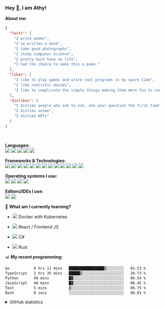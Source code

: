 ### Hey 👋, I am Athy!<br>

**About me:**


```json
{
  "facts": [
    "I write poems",
    "I've written a book",
    "I take good photographs",
    "I study Computer Science",
    "I pretty much have no life",
    "I had the chance to make this a poem."
  ],
  "likes": [
    "I like to play games and write cool programs in my spare time",
    "I like realistic movies",
    "I like to complicate the simple things making them more fun to code."
  ],
  "dislikes": [
    "I dislike people who ask to ask, ask your question the first time",
    "I dislike anime",
    "I dislike NFTs"
  ]
}
```
<br>


**Languages:**<br>
<code><img height="20" src="https://cdn.jsdelivr.net/gh/devicons/devicon/icons/python/python-original.svg"></code>
<code><img height="20" src="https://cdn.jsdelivr.net/gh/devicons/devicon/icons/javascript/javascript-original.svg"></code>
<code><img height="20" src="https://cdn.jsdelivr.net/gh/devicons/devicon/icons/java/java-original.svg"></code>
<code><img height="20" src="https://cdn.jsdelivr.net/gh/devicons/devicon/icons/html5/html5-original.svg"></code>
<code><img height="20" src="https://cdn.jsdelivr.net/gh/devicons/devicon/icons/lua/lua-original.svg"></code>

**Frameworks & Technologies:**<br />
<code><img height="20" src="https://cdn.jsdelivr.net/gh/devicons/devicon/icons/nodejs/nodejs-original.svg" /></code>
<code><img height="20" src="https://cdn.jsdelivr.net/gh/devicons/devicon/icons/nextjs/nextjs-original.svg" /></code>
<code><img height="20" src="https://cdn.jsdelivr.net/gh/devicons/devicon/icons/typescript/typescript-original.svg" /></code>
<code><img height="20" src="https://cdn.jsdelivr.net/gh/devicons/devicon/icons/react/react-original.svg" /></code>
<code><img height="20" src="https://cdn.jsdelivr.net/gh/devicons/devicon/icons/express/express-original.svg" /></code>
<code><img height="20" src="https://cdn.jsdelivr.net/gh/devicons/devicon/icons/docker/docker-original.svg" /></code>
<code><img height="20" src="https://cdn.jsdelivr.net/gh/devicons/devicon/icons/kubernetes/kubernetes-plain.svg" /></code>
<code><img height="20" src="https://cdn.jsdelivr.net/gh/devicons/devicon/icons/mysql/mysql-original.svg" /></code>
<code><img height="20" src="https://cdn.jsdelivr.net/gh/devicons/devicon/icons/postgresql/postgresql-original.svg" /></code>
<code><img height="20" src="https://cdn.jsdelivr.net/gh/devicons/devicon/icons/mongodb/mongodb-original.svg" /></code>
<code><img height="20" src="https://cdn.jsdelivr.net/gh/devicons/devicon/icons/git/git-original.svg" /></code>
<code><img height="20" src="https://cdn.jsdelivr.net/gh/devicons/devicon/icons/digitalocean/digitalocean-original.svg" /></code>
<code><img height="20" src="https://cdn.jsdelivr.net/gh/devicons/devicon/icons/tailwindcss/tailwindcss-plain.svg" /></code>

**Operating systems I use:**<br>
<code><img height="20" src="https://cdn.jsdelivr.net/gh/devicons/devicon/icons/windows8/windows8-original.svg" /></code>
<code><img height="20" src="https://cdn.jsdelivr.net/gh/devicons/devicon/icons/ubuntu/ubuntu-plain.svg" /></code>
<code><img height="20" src="https://cdn.jsdelivr.net/gh/devicons/devicon/icons/centos/centos-original.svg" /></code>
<code><img height="20" src="https://cdn.jsdelivr.net/gh/devicons/devicon/icons/fedora/fedora-original.svg" /></code>

**Editors/IDEs I use:**<br>
<code><img height="20" src="https://img.icons8.com/color/48/000000/visual-studio-code-2019.png"/></code>
<code><img height="20" src="https://cdn.jsdelivr.net/gh/devicons/devicon/icons/jetbrains/jetbrains-original.svg" /></code>



📙 **What am I currently learning?**

- <img height="20" src="https://cdn.jsdelivr.net/gh/devicons/devicon/icons/docker/docker-original.svg" /> Docker with Kubernetes

- <img height="20" src="https://cdn.jsdelivr.net/gh/devicons/devicon/icons/react/react-original.svg" /> React / Frontend JS

- <img height="20" src="https://cdn.jsdelivr.net/gh/devicons/devicon/icons/csharp/csharp-original.svg" /> C#
- <img height="20" src="https://cdn.jsdelivr.net/gh/devicons/devicon/icons/rust/rust-plain.svg" /> Rust

📊 **My recent programming:**

<!--START_SECTION:waka-->

```text
Go           8 hrs 11 mins   ████████████████▒░░░░░░░░   65.53 %
TypeScript   2 hrs 35 mins   █████▒░░░░░░░░░░░░░░░░░░░   20.73 %
Python       49 mins         █▓░░░░░░░░░░░░░░░░░░░░░░░   06.54 %
JavaScript   48 mins         █▓░░░░░░░░░░░░░░░░░░░░░░░   06.45 %
Text         5 mins          ▒░░░░░░░░░░░░░░░░░░░░░░░░   00.75 %
Bash         0 secs          ░░░░░░░░░░░░░░░░░░░░░░░░░   00.01 %
```

<!--END_SECTION:waka-->
<details>
  <summary>GitHub statistics</summary>
  <a href="https://github.com/athyk">
      <img align="center" src="https://github.com/athyk/github-stats/blob/master/generated/overview.svg" />
   <a href="https://github.com/athyk">
     <img align="center" src="https://github.com/athyk/github-stats/blob/master/generated/languages.svg" />
</details>

